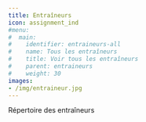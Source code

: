 ```yaml
---
title: Entraîneurs
icon: assignment_ind
#menu:
#  main:
#    identifier: entraineurs-all
#    name: Tous les entraîneurs
#    title: Voir tous les entraîneurs
#    parent: entraineurs
#    weight: 30
images:
- /img/entraineur.jpg
---
```


Répertoire des entraîneurs